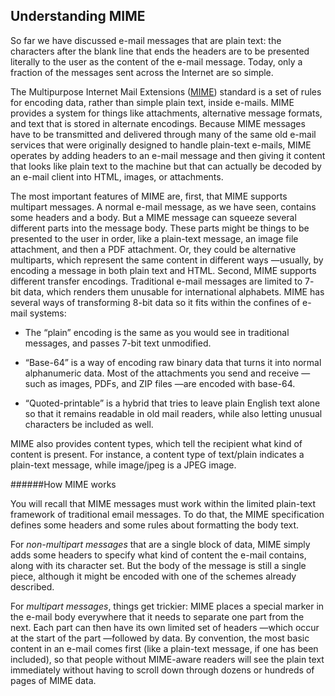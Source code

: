 ## Understanding MIME

So far we have discussed e-mail messages that are plain text: the characters after the blank line that ends
the headers are to be presented literally to the user as the content of the e-mail message. Today, only a
fraction of the messages sent across the Internet are so simple.

The Multipurpose Internet Mail Extensions ([MIME](https://docs.python.org/2/library/email.mime.html?highlight=mimebase#email.mime.base.MIMEBase)) standard is a set of rules for encoding data,
rather than simple plain text, inside e-mails. MIME provides a system for things like attachments,
alternative message formats, and text that is stored in alternate encodings.
Because MIME messages have to be transmitted and delivered through many of the same old e-mail
services that were originally designed to handle plain-text e-mails, MIME operates by adding headers to
an e-mail message and then giving it content that looks like plain text to the machine but that can
actually be decoded by an e-mail client into HTML, images, or attachments.

The most important features of MIME are, first, that MIME supports multipart messages. A normal e-mail message, as we have seen, contains
some headers and a body. But a MIME message can squeeze several different parts into the message
body. These parts might be things to be presented to the user in order, like a plain-text message, an
image file attachment, and then a PDF attachment. Or, they could be alternative multiparts, which
represent the same content in different ways —usually, by encoding a message in both plain text and
HTML.
Second, MIME supports different transfer encodings. Traditional e-mail messages are limited to 7-
bit data, which renders them unusable for international alphabets. MIME has several ways of
transforming 8-bit data so it fits within the confines of e-mail systems:

- The “plain” encoding is the same as you would see in traditional messages, and
passes 7-bit text unmodified.


- “Base-64” is a way of encoding raw binary data that turns it into normal
alphanumeric data. Most of the attachments you send and receive —such as
images, PDFs, and ZIP files —are encoded with base-64.


- “Quoted-printable” is a hybrid that tries to leave plain English text alone so that it
remains readable in old mail readers, while also letting unusual characters be
included as well.

MIME also provides content types, which tell the recipient what kind of content is present. For
instance, a content type of text/plain indicates a plain-text message, while image/jpeg is a JPEG image.

######How MIME works

You will recall that MIME messages must work within the limited plain-text framework of traditional email
messages. To do that, the MIME specification defines some headers and some rules about
formatting the body text.

For *non-multipart messages* that are a single block of data, MIME simply adds some headers to
specify what kind of content the e-mail contains, along with its character set. But the body of the
message is still a single piece, although it might be encoded with one of the schemes already described.

For *multipart messages*, things get trickier: MIME places a special marker in the e-mail body
everywhere that it needs to separate one part from the next. Each part can then have its own limited set
of headers —which occur at the start of the part —followed by data. By convention, the most basic
content in an e-mail comes first (like a plain-text message, if one has been included), so that people
without MIME-aware readers will see the plain text immediately without having to scroll down through
dozens or hundreds of pages of MIME data.

